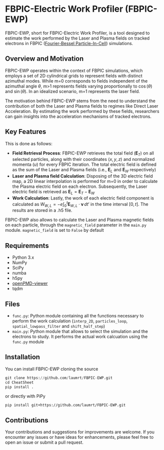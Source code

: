 # FBPIC-Electric Work Profiler (FBPIC-EWP)
FBPIC-EWP, short for FBPIC-Electric Work Profiler, is a tool designed to estimate the work performed by the Laser and Plasma fields on tracked electrons in FBPIC ([Fourier-Bessel Particle-In-Cell](https://github.com/fbpic/fbpic)) simulations.

## Overview and Motivation
FBPIC-EWP operates within the context of FBPIC simulations, which employs a set of 2D cylindrical grids to represent fields with distinct azimuthal modes. While m=0 corresponds to fields independent of the azimuthal angle $\theta$, m>1 represents fields varying proportionally to $\cos(\theta)$ and $\sin(\theta)$. In an idealized scenario, m=1 represents the laser field.

The motivation behind FBPIC-EWP stems from the need to understand the contribution of both the Laser and Plasma fields to regimes like Direct Laser Acceleration. By estimating the work performed by these fields, researchers can gain insights into the acceleration mechanisms of tracked electrons.

## Key Features
This is done as follows:
* __Field Retrieval Process__: FBPIC-EWP retrieves the total field ($\mathbf{E}_T$) on all selected particles, along with their coordinates $(x, y, z)$ and normalized momenta ($u$) for every FBPIC iteration. The total electric field is defined as the sum of the Laser and Plasma fields (i.e., $\mathbf{E}_L$ and $\mathbf{E}_W$ respectively)
* __Laser and Plasma field Calculation__: Disposing of the 3D electric field map, a 2D linear interpolation is performed for m=0 in order to calculate the Plasma electric field on each electron. Subsequently, the Laser electric field is retrieved as $\mathbf{E}_L = \mathbf{E}_T - \mathbf{E}_W$
* __Work Calculation__: Lastly, the work of each electric field component is calculated as $W_{W,L} = -e \int_{0}^{t} \mathbf{E}_{W,L} \cdot \mathbf{v}\,dt'$ in the time interval $[0, t]$. The results are stored in a .h5 file.

FBPIC-EWP also allows to calculate the Laser and Plasma magnetic fields on each particle, through the `magnetic_field` parameter in the `main.py` module. `magnetic_field` is set to `False` by default

## Requirements
* Python 3.x
* NumPy
* SciPy
* numba
* h5py
* [openPMD-viewer](https://github.com/openPMD/openPMD-viewer)
* tqdm

## Files
* `func.py`: Python module containing all the functions necessary to perform the work calculation (`interp_2D`, `particles_loop`, `spatial_lowpass_filter` and `shift_half_step`)
* `main.py`: Python module that allows to select the simulation and the electrons to study. It performs the actual work calcuation using the `func.py` module

## Installation
You can install FBPIC-EWP cloning the source
```python
git clone https://github.com/laumrt/FBPIC-EWP.git
cd CheatSheet
pip install .
```
or directly with PiPy
```
pip install git+https://github.com/laumrt/FBPIC-EWP.git
```

## Contributions
Your contributions and suggestions for improvements are welcome.
If you encounter any issues or have ideas for enhancements, please feel free to open an issue or submit a pull request. 
